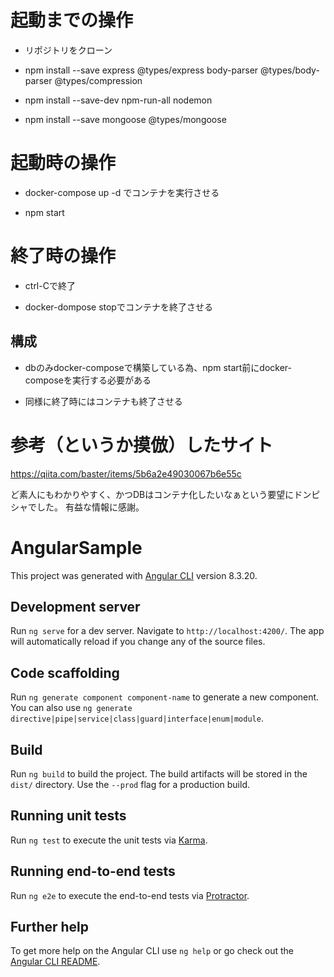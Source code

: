 # 起動までの操作

- リポジトリをクローン

- npm install --save express @types/express body-parser @types/body-parser @types/compression

- npm install --save-dev npm-run-all nodemon

- npm install --save mongoose @types/mongoose



# 起動時の操作

- docker-compose up -d でコンテナを実行させる

- npm start



# 終了時の操作

- ctrl-Cで終了

- docker-dompose stopでコンテナを終了させる



## 構成

- dbのみdocker-composeで構築している為、npm start前にdocker-composeを実行する必要がある

- 同様に終了時にはコンテナも終了させる



# 参考（というか摸倣）したサイト

https://qiita.com/baster/items/5b6a2e49030067b6e55c

ど素人にもわかりやすく、かつDBはコンテナ化したいなぁという要望にドンピシャでした。
有益な情報に感謝。





# AngularSample

This project was generated with [Angular CLI](https://github.com/angular/angular-cli) version 8.3.20.

## Development server

Run `ng serve` for a dev server. Navigate to `http://localhost:4200/`. The app will automatically reload if you change any of the source files.

## Code scaffolding

Run `ng generate component component-name` to generate a new component. You can also use `ng generate directive|pipe|service|class|guard|interface|enum|module`.

## Build

Run `ng build` to build the project. The build artifacts will be stored in the `dist/` directory. Use the `--prod` flag for a production build.

## Running unit tests

Run `ng test` to execute the unit tests via [Karma](https://karma-runner.github.io).

## Running end-to-end tests

Run `ng e2e` to execute the end-to-end tests via [Protractor](http://www.protractortest.org/).

## Further help

To get more help on the Angular CLI use `ng help` or go check out the [Angular CLI README](https://github.com/angular/angular-cli/blob/master/README.md).
